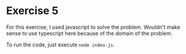# Exercise 5

For this exercise, I used javascript to solve the problem. Wouldn't make sense to use typescript here because of the domain of the problem.

To run the code, just execute `node index.js`.

